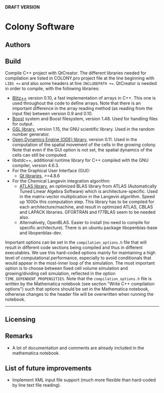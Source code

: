 **DRAFT VERSION**

# Colony Software

## Authors

## Build

Compile C++ project with QtCreator. The different libraries needed for compilation are listed in COLONY.pro project file at the line beginning with `LIBS +=` and also some headers at line `INCLUDEPATH +=`. QtCreator is needed in order to compile, with the following libraries:

+ [Blitz++](https://sourceforge.net/projects/blitz/) version 0.10, a fast implementation of arrays in C++. This one is used throughout the code to define arrays. Note that there is an important difference in the array reading method (as reading from the input file) between version 0.9 and 0.10.
+ [Boost](http://www.boost.org) system and Boost filesystem, version 1.48. Used for handling files for output.
+ [GSL library](https://www.gnu.org/software/gsl/), version 1.15, the GNU scientific library. Used in the random number generator.
+ [Open Dynamics Engine (ODE) library](http://www.ode.org/), version 0.11. Used in the computation of the spatial movement of the cells in the growing colony. Note that even if the GUI option is not set, the spatial dynamics of the cells can still be computed.
+ libstdc++, additional runtime library for C++ compiled with the GNU compiler, version 4.6.3.
+ For the Graphical User Interface (GUI):
  + [Qt libraries](https://www.qt.io/), >=4.8.6
+ For the Chemical Langevin integration algorithm:
  + [ATLAS library](http://math-atlas.sourceforge.net/atlas_install/), an optimized BLAS library from ATLAS (Automatically Tuned Linear Algebra Software) which is architecture-specific. Used in the matrix-vector multiplication in the Langevin algorithm. Speed up 1000x this computation step. This library has to be compiled for each architecture/machine, and result in optimized ATLAS, CBLAS and LAPACK libraries. GFORTRAN and f77BLAS seem to be needed also.
  + Alternatively, OpenBLAS. Easier to install (no need to compile for specific architecture). There is an ubuntu package libopenblas-base and libopenblas-dev.

Important options can be set in the `compilation_options.h` file that will result in different code sections being compiled and thus in different executables. We use this hard-coded options mainly for maintaining a high level of computational performance, especially to avoid conditionals that would appear in the most-inner loop of the simulation. The most important option is to choose between fixed cell volume simulation and growing/dividing cell simulation, reflected in the option `TIME_DEPENDENT_PROPENSITIES`. Note that the `compilation_options.h` file is written by the Mathematica notebook (see section "Write C++ compilation options") such that options should be set in the Mathematica notebook, otherwise changes to the header file will be overwritten when running the notebook.

------------------------

## Licensing

## Remarks

- A lot of documentation and comments are already included in the mathematica notebook.

## List of future improvements

- Implement XML input file support (much more flexible than hard-coded by line text file reading).